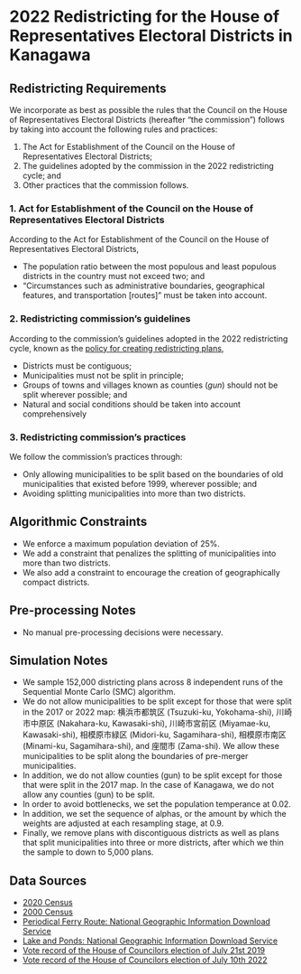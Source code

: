 # 2022 Redistricting for the House of Representatives Electoral Districts in Kanagawa

## Redistricting Requirements

We incorporate as best as possible the rules that the Council on the House of Representatives Electoral Districts (hereafter “the commission”) follows by taking into account the following rules and practices:

1. The Act for Establishment of the Council on the House of Representatives Electoral Districts;
2. The guidelines adopted by the commission in the 2022 redistricting cycle; and
3. Other practices that the commission follows.

### 1. Act for Establishment of the Council on the House of Representatives Electoral Districts
According to the Act for Establishment of the Council on the House of Representatives Electoral Districts,

* The population ratio between the most populous and least populous districts in the country must not exceed two; and 
* “Circumstances such as administrative boundaries, geographical features, and transportation [routes]” must be taken into account.

### 2. Redistricting commission’s guidelines
According to the commission’s guidelines adopted in the 2022 redistricting cycle, known as the [policy for creating redistricting plans](https://www.soumu.go.jp/main_content/000794997.pdf),

* Districts must be contiguous;
* Municipalities must not be split in principle;
* Groups of towns and villages known as counties (*gun*) should not be split wherever possible; and 
* Natural and social conditions should be taken into account comprehensively

### 3. Redistricting commission’s practices
We follow the commission’s practices through:

* Only allowing municipalities to be split based on the boundaries of old municipalities that existed before 1999, wherever possible; and 
* Avoiding splitting municipalities into more than two districts. 

## Algorithmic Constraints

* We enforce a maximum population deviation of 25%.
* We add a constraint that penalizes the splitting of municipalities into more than two districts.
* We also add a constraint to encourage the creation of geographically compact districts.

## Pre-processing Notes

* No manual pre-processing decisions were necessary.

## Simulation Notes

* We sample 152,000 districting plans across 8 independent runs of the Sequential Monte Carlo (SMC) algorithm.
* We do not allow municipalities to be split except for those that were split in the 2017 or 2022 map: 横浜市都筑区 (Tsuzuki-ku, Yokohama-shi), 川崎市中原区 (Nakahara-ku, Kawasaki-shi), 川崎市宮前区 (Miyamae-ku, Kawasaki-shi), 相模原市緑区 (Midori-ku, Sagamihara-shi), 相模原市南区 (Minami-ku, Sagamihara-shi), and 座間市 (Zama-shi). We allow these municipalities to be split along the boundaries of pre-merger municipalities.
* In addition, we do not allow counties (gun) to be split except for those that were split in the 2017 map. In the case of Kanagawa, we do not allow any counties (gun) to be split.
* In order to avoid bottlenecks, we set the population temperance at 0.02.
* In addition, we set the sequence of alphas, or the amount by which the weights are adjusted at each resampling stage, at 0.9.
* Finally, we remove plans with discontiguous districts as well as plans that split municipalities into three or more districts, after which we thin the sample to down to 5,000 plans.

## Data Sources

- [2020 Census](https://www.e-stat.go.jp/stat-search/files?page=1&toukei=00200521&tstat=000001136464&cycle=0&tclass1=000001136472)
- [2000 Census](https://www.e-stat.go.jp/gis/statmap-search?page=1&type=2&aggregateUnitForBoundary=A&toukeiCode=00200521&toukeiYear=2000&serveyId=A002005212000&coordsys=1&format=shape&datum=2000)
- [Periodical Ferry Route: National Geographic Information Download Service](https://nlftp.mlit.go.jp/ksj/gml/datalist/KsjTmplt-N09.html)
- [Lake and Ponds: National Geographic Information Download Service](https://nlftp.mlit.go.jp/ksj/gml/datalist/KsjTmplt-W09-v2_2.html)
- [Vote record of the House of Councilors election of July 21st 2019](https://www.soumu.go.jp/senkyo/senkyo_s/data/sangiin25/index.html)
- [Vote record of the House of Councilors election of July 10th 2022](https://www.soumu.go.jp/senkyo/senkyo_s/data/sangiin26/index.html)
